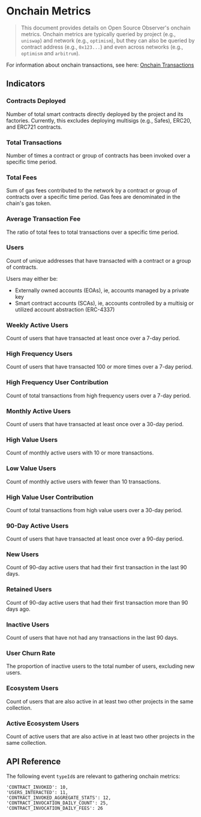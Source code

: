 # Onchain Metrics

> This document provides details on Open Source Observer's onchain metrics. Onchain metrics are typically queried by project (e.g., `uniswap`) and network (e.g., `optimism`), but they can also be queried by contract address (e.g., `0x123...`) and even across networks (e.g., `optimism` and `arbitrum`).

For information about onchain transactions, see here: [Onchain Transactions](./transactions)

## Indicators

### Contracts Deployed

Number of total smart contracts directly deployed by the project and its factories. Currently, this excludes deploying multisigs (e.g., Safes), ERC20, and ERC721 contracts.

### Total Transactions

Number of times a contract or group of contracts has been invoked over a specific time period.

### Total Fees

Sum of gas fees contributed to the network by a contract or group of contracts over a specific time period. Gas fees are denominated in the chain's gas token.

### Average Transaction Fee

The ratio of total fees to total transactions over a specific time period.

### Users

Count of unique addresses that have transacted with a contract or a group of contracts.

Users may either be:

- Externally owned accounts (EOAs), ie, accounts managed by a private key
- Smart contract accounts (SCAs), ie, accounts controlled by a multisig or utilized account abstraction (ERC-4337)

### Weekly Active Users

Count of users that have transacted at least once over a 7-day period.

### High Frequency Users

Count of users that have transacted 100 or more times over a 7-day period.

### High Frequency User Contribution

Count of total transactions from high frequency users over a 7-day period.

### Monthly Active Users

Count of users that have transacted at least once over a 30-day period.

### High Value Users

Count of monthly active users with 10 or more transactions.

### Low Value Users

Count of monthly active users with fewer than 10 transactions.

### High Value User Contribution

Count of total transactions from high value users over a 30-day period.

### 90-Day Active Users

Count of users that have transacted at least once over a 90-day period.

### New Users

Count of 90-day active users that had their first transaction in the last 90 days.

### Retained Users

Count of 90-day active users that had their first transaction more than 90 days ago.

### Inactive Users

Count of users that have not had any transactions in the last 90 days.

### User Churn Rate

The proportion of inactive users to the total number of users, excluding new users.

### Ecosystem Users

Count of users that are also active in at least two other projects in the same collection.

### Active Ecosystem Users

Count of active users that are also active in at least two other projects in the same collection.

## API Reference

The following event `typeId`s are relevant to gathering onchain metrics:

```
'CONTRACT_INVOKED': 10,
'USERS_INTERACTED': 11,
'CONTRACT_INVOKED_AGGREGATE_STATS': 12,
'CONTRACT_INVOCATION_DAILY_COUNT': 25,
'CONTRACT_INVOCATION_DAILY_FEES': 26
```
